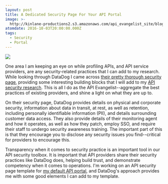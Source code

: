 ```yaml
---
layout: post
title: A Dedicated Security Page For Your API Portal
image: >-
  http://kinlane-productions2.s3.amazonaws.com/api_evangelist_site/blog/security__datadog.png
atomdate: 2016-10-03T20:00:00.000Z
tags:
  - Security
  - Portal
---
```

[![](http://kinlane-productions2.s3.amazonaws.com/api_evangelist_site/blog/security__datadog.png)](https://www.datadoghq.com/security/)

One area I am keeping an eye on while profiling APIs, and API service providers, are any security-related practices that I can add to my research. While looking through DataDog I came across [their pretty thorough security page](https://www.datadoghq.com/security/), providing some interesting building blocks that I will add to my [API security research](http://security.apievangelist.com/). This is all I do as the API Evangelist--aggregate the best practices of existing providers, and shine a light on what they are up to. 

On their security page, DataDog provides details on physical and corporate security, information about data in transit, at rest, as well as retention, including personally identifiable information (PII), and details surrounding customer data access. They also provide details of their monitoring agent and how it operates, as well as how they patch, employ SSO, and require their staff to undergo security awareness training. The important part of this is that they encourage you to disclose any security issues you find--critical for providers to encourage this.

Transparency when it comes to security practice is an important tool in our API security toolbox. It is important that API providers share their security practices like DataDog does, helping build trust, and demonstrate competency when it comes to operations. I'm working on an API security page template for [my default API portal](http://portal.minimum.apievangelist.com/), and DataDog's approach provides me with some good elements I can add to my template.